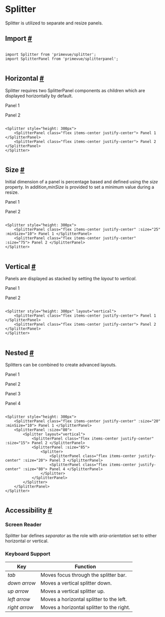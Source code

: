 # Splitter

Splitter is utilized to separate and resize panels.

## Import [#](https://primevue.org/splitter/#import)

```

import Splitter from 'primevue/splitter';
import SplitterPanel from 'primevue/splitterpanel';


```

## Horizontal [#](https://primevue.org/splitter/#horizontal)

Splitter requires two SplitterPanel components as children which are displayed horizontally by default.

Panel 1

Panel 2

```

<Splitter style="height: 300px">
    <SplitterPanel class="flex items-center justify-center"> Panel 1 </SplitterPanel>
    <SplitterPanel class="flex items-center justify-center"> Panel 2 </SplitterPanel>
</Splitter>


```

## Size [#](https://primevue.org/splitter/#size)

Initial dimension of a panel is percentage based and defined using the *size* property. In addition,*minSize* is provided to set a minimum value during a resize.

Panel 1

Panel 2

```

<Splitter style="height: 300px">
    <SplitterPanel class="flex items-center justify-center" :size="25" :minSize="10"> Panel 1 </SplitterPanel>
    <SplitterPanel class="flex items-center justify-center" :size="75"> Panel 2 </SplitterPanel>
</Splitter>


```

## Vertical [#](https://primevue.org/splitter/#vertical)

Panels are displayed as stacked by setting the *layout* to *vertical*.

Panel 1

Panel 2

```

<Splitter style="height: 300px" layout="vertical">
    <SplitterPanel class="flex items-center justify-center"> Panel 1 </SplitterPanel>
    <SplitterPanel class="flex items-center justify-center"> Panel 2 </SplitterPanel>
</Splitter>


```

## Nested [#](https://primevue.org/splitter/#nested)

Splitters can be combined to create advanced layouts.

Panel 1

Panel 2

Panel 3

Panel 4

```

<Splitter style="height: 300px">
    <SplitterPanel class="flex items-center justify-center" :size="20" :minSize="10"> Panel 1 </SplitterPanel>
    <SplitterPanel :size="80">
        <Splitter layout="vertical">
            <SplitterPanel class="flex items-center justify-center" :size="15"> Panel 2 </SplitterPanel>
            <SplitterPanel :size="85">
                <Splitter>
                    <SplitterPanel class="flex items-center justify-center" :size="20"> Panel 3 </SplitterPanel>
                    <SplitterPanel class="flex items-center justify-center" :size="80"> Panel 4 </SplitterPanel>
                </Splitter>
            </SplitterPanel>
        </Splitter>
    </SplitterPanel>
</Splitter>


```

## Accessibility [#](https://primevue.org/splitter/#accessibility)

### Screen Reader

Splitter bar defines *separator* as the role with *aria-orientation* set to either horizontal or vertical.

### Keyboard Support

| Key | Function |
| --- | --- |
| *tab* | Moves focus through the splitter bar. |
| *down arrow* | Moves a vertical splitter down. |
| *up arrow* | Moves a vertical splitter up. |
| *left arrow* | Moves a horizontal splitter to the left. |
| *right arrow* | Moves a horizontal splitter to the right. |